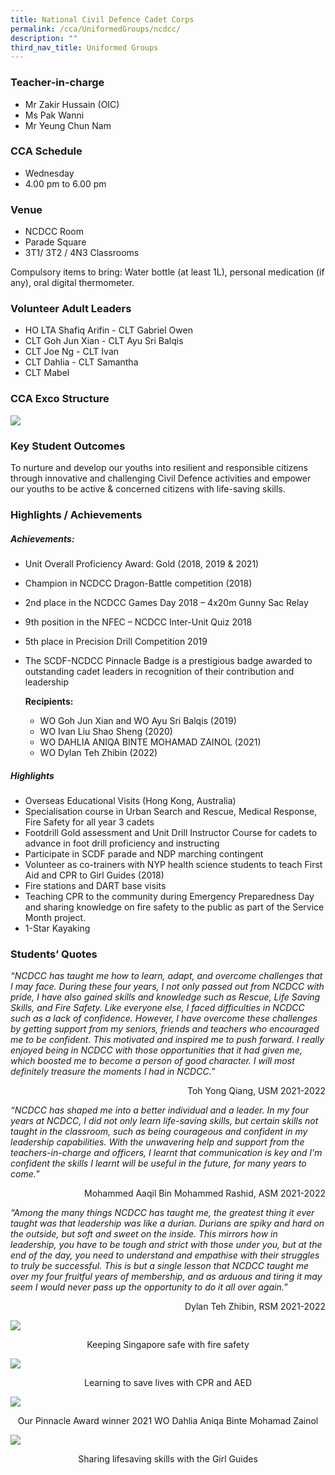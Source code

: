 ```yaml
---
title: National Civil Defence Cadet Corps
permalink: /cca/UniformedGroups/ncdcc/
description: ""
third_nav_title: Uniformed Groups
---
```

### Teacher-in-charge	
* Mr Zakir Hussain (OIC)
* Ms Pak Wanni
* Mr Yeung Chun Nam

### CCA Schedule
* Wednesday
* 4.00 pm to 6.00 pm

### Venue
* NCDCC Room
* Parade Square
* 3T1/ 3T2 / 4N3 Classrooms

Compulsory items to bring: Water bottle (at least 1L), personal medication (if any), oral digital thermometer.

### Volunteer Adult Leaders

- HO LTA Shafiq Arifin		- CLT Gabriel Owen
- CLT Goh Jun Xian			- CLT Ayu Sri Balqis
- CLT Joe Ng				- CLT Ivan
- CLT Dahlia				- CLT Samantha
- CLT Mabel

### CCA Exco Structure
![](/images/StudDevelopment/CCAs/UniformedGroups/NCDCC/NCDCC_EXCO%202022.jpg)

### Key Student Outcomes

To nurture and develop our youths into resilient and responsible citizens through innovative and challenging Civil Defence activities and empower our youths to be active & concerned citizens with life-saving skills.

### Highlights / Achievements

##### Achievements:

* Unit Overall Proficiency Award: Gold (2018, 2019 & 2021)
* Champion in NCDCC Dragon-Battle competition (2018)
* 2nd place in the NCDCC Games Day 2018 – 4x20m Gunny Sac Relay
* 9th position in the NFEC – NCDCC Inter-Unit Quiz 2018
* 5th place in Precision Drill Competition 2019
* The SCDF-NCDCC Pinnacle Badge is a prestigious badge awarded to outstanding cadet leaders in recognition of their contribution and leadership

	**Recipients:**
	* WO Goh Jun Xian and WO Ayu Sri Balqis (2019)
	* WO Ivan Liu Shao Sheng (2020)
	* WO DAHLIA ANIQA BINTE MOHAMAD ZAINOL (2021)
	* WO Dylan Teh Zhibin (2022)

##### Highlights

* Overseas Educational Visits (Hong Kong, Australia)
* Specialisation course in Urban Search and Rescue, Medical Response, Fire Safety for all year 3 cadets
* Footdrill Gold assessment and Unit Drill Instructor Course for cadets to advance in foot drill proficiency and instructing
* Participate in SCDF parade and NDP marching contingent
* Volunteer as co-trainers with NYP health science students to teach First Aid and CPR to Girl Guides (2018)
* Fire stations and DART base visits
* Teaching CPR to the community during Emergency Preparedness Day and sharing knowledge on fire safety to the public as part of the Service Month project.
* 1-Star Kayaking

### Students’ Quotes

*“NCDCC has taught me how to learn, adapt, and overcome challenges that I may face. During these four years, I not only passed out from NCDCC with pride, I have also gained skills and knowledge such as Rescue, Life Saving Skills, and Fire Safety. Like everyone else, I faced difficulties in NCDCC such as a lack of confidence. However, I have overcome these challenges by getting support from my seniors, friends and teachers who encouraged me to be confident. This motivated and inspired me to push forward. I really enjoyed being in NCDCC with those opportunities that it had given me, which boosted me to become a person of good character. I will most definitely treasure the moments I had in NCDCC.”*

<div style="text-align:right;">Toh Yong Qiang, USM 2021-2022</div>

*“NCDCC has shaped me into a better individual and a leader. In my four years at NCDCC, I did not only learn life-saving skills, but certain skills not taught in the classroom, such as being courageous and confident in my leadership capabilities. With the unwavering help and support from the teachers-in-charge and officers, I learnt that communication is key and I'm confident the skills I learnt will be useful in the future, for many years to come.”*

<div style="text-align:right;">Mohammed Aaqil Bin Mohammed Rashid, ASM 2021-2022</div>

*“Among the many things NCDCC has taught me, the greatest thing it ever taught was that leadership was like a durian. Durians are spiky and hard on the outside, but soft and sweet on the inside. This mirrors how in leadership, you have to be tough and strict with those under you, but at the end of the day, you need to understand and empathise with their struggles to truly be successful. This is but a single lesson that NCDCC taught me over my four fruitful years of membership, and as arduous and tiring it may seem I would never pass up the opportunity to do it all over again.”*

<div style="text-align:right;">Dylan Teh Zhibin, RSM 2021-2022</div>

![](/images/StudDevelopment/CCAs/UniformedGroups/NCDCC/NCDCC-1.jpg)
<div style="text-align:center;">Keeping Singapore safe with fire safety</div>

![](/images/StudDevelopment/CCAs/UniformedGroups/NCDCC/NCDCC-2.jpg)
<div style="text-align:center;">Learning to save lives with CPR and AED</div>

![](/images/StudDevelopment/CCAs/UniformedGroups/NCDCC/NCDCC-3.jpg)
<div style="text-align:center;">Our Pinnacle Award winner 2021 WO Dahlia Aniqa Binte Mohamad Zainol</div>

![](/images/StudDevelopment/CCAs/UniformedGroups/NCDCC/NCDCC-4.jpg)
<div style="text-align:center;">Sharing lifesaving skills with the Girl Guides</div>